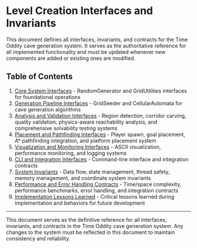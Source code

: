 # Level Creation Interfaces and Invariants

This document defines all interfaces, invariants, and contracts for the Time Oddity cave generation system. It serves as the authoritative reference for all implemented functionality and must be updated whenever new components are added or existing ones are modified.

## Table of Contents

1. [Core System Interfaces](01_core_system_interfaces.md) - RandomGenerator and GridUtilities interfaces for foundational operations
2. [Generation Pipeline Interfaces](02_generation_pipeline_interfaces.md) - GridSeeder and CellularAutomata for cave generation algorithms
3. [Analysis and Validation Interfaces](03_analysis_and_validation_interfaces.md) - Region detection, corridor carving, quality validation, physics-aware reachability analysis, and comprehensive solvability testing systems
4. [Placement and Pathfinding Interfaces](04_placement_and_pathfinding_interfaces.md) - Player spawn, goal placement, A* pathfinding integration, and platform placement system
5. [Visualization and Monitoring Interfaces](05_visualization_and_monitoring_interfaces.md) - ASCII visualization, performance monitoring, and logging systems
6. [CLI and Integration Interfaces](06_cli_and_integration_interfaces.md) - Command-line interface and integration contracts
7. [System Invariants](07_system_invariants.md) - Data flow, state management, thread safety, memory management, and coordinate system invariants
8. [Performance and Error Handling Contracts](08_contracts.md) - Time/space complexity, performance benchmarks, error handling, and integration contracts
9. [Implementation Lessons Learned](09_implementation_lessons_learned.md) - Critical lessons learned during implementation and behaviors for future development

---

This document serves as the definitive reference for all interfaces, invariants, and contracts in the Time Oddity cave generation system. Any changes to the system must be reflected in this document to maintain consistency and reliability.